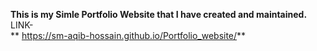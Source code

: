 **This is my Simle Portfolio Website that I have created and maintained.**<br>
LINK-<br>**
https://sm-aqib-hossain.github.io/Portfolio_website/** 
